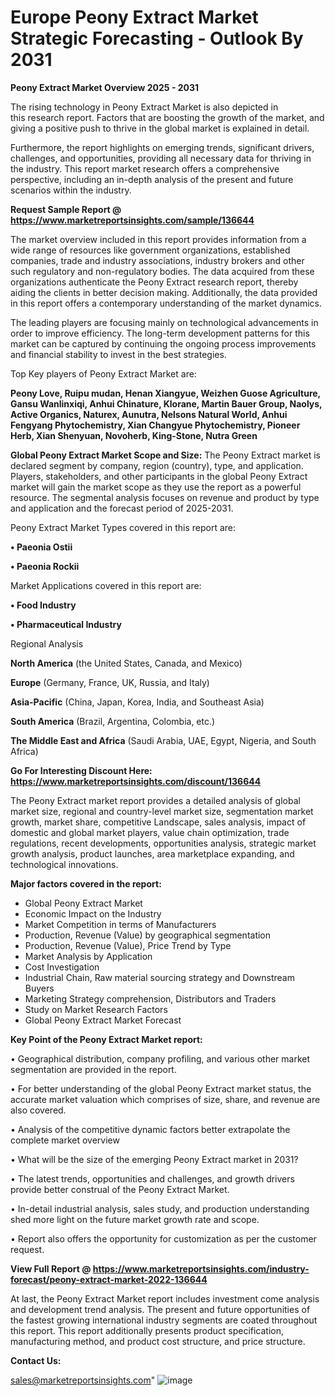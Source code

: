 # Europe Peony Extract Market Strategic Forecasting - Outlook By 2031

<Strong> Peony Extract Market Overview 2025 - 2031</strong>

The rising technology in Peony Extract Market is also depicted in this research report. Factors that are boosting the growth of the market, and giving a positive push to thrive in the global market is explained in detail.

Furthermore, the report highlights on emerging trends, significant drivers, challenges, and opportunities, providing all necessary data for thriving in the industry. This report market research offers a comprehensive perspective, including an in-depth analysis of the present and future scenarios within the industry.

<strong>Request Sample Report @ <a href=https://www.marketreportsinsights.com/sample/136644>https://www.marketreportsinsights.com/sample/136644</a></strong>

The market overview included in this report provides information from a wide range of resources like government organizations, established companies, trade and industry associations, industry brokers and other such regulatory and non-regulatory bodies. The data acquired from these organizations authenticate the Peony Extract research report, thereby aiding the clients in better decision making. Additionally, the data provided in this report offers a contemporary understanding of the market dynamics.

The leading players are focusing mainly on technological advancements in order to improve efficiency. The long-term development patterns for this market can be captured by continuing the ongoing process improvements and financial stability to invest in the best strategies.

Top Key players of Peony Extract Market are:

<strong>Peony Love, Ruipu mudan, Henan Xiangyue, Weizhen Guose Agriculture, Gansu Wanlinxiqi, Anhui Chinature, Klorane, Martin Bauer Group, Naolys, Active Organics, Naturex, Aunutra, Nelsons Natural World, Anhui Fengyang Phytochemistry, Xian Changyue Phytochemistry, Pioneer Herb, Xian Shenyuan, Novoherb, King-Stone, Nutra Green</strong>

<strong><b>Global Peony Extract Market Scope and Size:</b></strong>
The Peony Extract market is declared segment by company, region (country), type, and application. Players, stakeholders, and other participants in the global Peony Extract market will gain the market scope as they use the report as a powerful resource. The segmental analysis focuses on revenue and product by type and application and the forecast period of 2025-2031.

Peony Extract Market Types covered in this report are:

<strong>• Paeonia Ostii

• Paeonia Rockii</strong>

Market Applications covered in this report are:

<strong>• Food Industry

• Pharmaceutical Industry</strong> 

Regional Analysis

<strong>North America</strong> (the United States, Canada, and Mexico)

<strong>Europe</strong> (Germany, France, UK, Russia, and Italy)

<strong>Asia-Pacific</strong> (China, Japan, Korea, India, and Southeast Asia)

<strong>South America</strong> (Brazil, Argentina, Colombia, etc.)

<strong>The Middle East and Africa</strong> (Saudi Arabia, UAE, Egypt, Nigeria, and South Africa)

<strong>Go For Interesting Discount Here: <a href=https://www.marketreportsinsights.com/discount/136644>https://www.marketreportsinsights.com/discount/136644</a></strong>

The Peony Extract market report provides a detailed analysis of global market size, regional and country-level market size, segmentation market growth, market share, competitive Landscape, sales analysis, impact of domestic and global market players, value chain optimization, trade regulations, recent developments, opportunities analysis, strategic market growth analysis, product launches, area marketplace expanding, and technological innovations.

<strong><b>Major factors covered in the report:</b></strong>
<ul>
  <li>Global Peony Extract Market </li>
  <li>Economic Impact on the Industry</li>
  <li>Market Competition in terms of Manufacturers</li>
  <li>Production, Revenue (Value) by geographical segmentation</li>
  <li>Production, Revenue (Value), Price Trend by Type</li>
  <li>Market Analysis by Application</li>
  <li>Cost Investigation</li>
  <li>Industrial Chain, Raw material sourcing strategy and Downstream Buyers</li>
  <li>Marketing Strategy comprehension, Distributors and Traders</li>
  <li>Study on Market Research Factors</li>
  <li>Global Peony Extract Market Forecast</li>
</ul>

<strong><b>Key Point of the Peony Extract Market report:</b></strong>

• Geographical distribution, company profiling, and various other market segmentation are provided in the report.

• For better understanding of the global Peony Extract market status, the accurate market valuation which comprises of size, share, and revenue are also covered.

• Analysis of the competitive dynamic factors better extrapolate the complete market overview

• What will be the size of the emerging Peony Extract market in 2031?

• The latest trends, opportunities and challenges, and growth drivers provide better construal of the Peony Extract Market.

• In-detail industrial analysis, sales study, and production understanding shed more light on the future market growth rate and scope.

• Report also offers the opportunity for customization as per the customer request.

<strong><b>View Full Report @ <a href=https://www.marketreportsinsights.com/industry-forecast/peony-extract-market-2022-136644>https://www.marketreportsinsights.com/industry-forecast/peony-extract-market-2022-136644</a></b></strong>


At last, the Peony Extract Market report includes investment come analysis and development trend analysis. The present and future opportunities of the fastest growing international industry segments are coated throughout this report. This report additionally presents product specification, manufacturing method, and product cost structure, and price structure.

<strong>Contact Us:</strong>

sales@marketreportsinsights.com"
![image](https://github.com/user-attachments/assets/95d0a09c-85c9-4076-bfbe-dc0123a70106)
